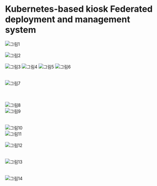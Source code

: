 # Kubernetes-based kiosk Federated deployment and management system

![그림1](https://user-images.githubusercontent.com/70263403/182609689-9562bbab-4eda-41f8-a7a6-fccafddd8a95.png)
<br/>
<br/>
![그림2](https://user-images.githubusercontent.com/70263403/182609695-16098eb2-bd11-473e-aec7-87e286c2bfb7.png)
<br/>
<br/>
![그림3](https://user-images.githubusercontent.com/70263403/182609696-87d130cb-fb21-4c58-a403-f24fafd6bc56.png)
![그림4](https://user-images.githubusercontent.com/70263403/182609872-77549f90-d43a-455a-8958-94131401a73b.png)
![그림5](https://user-images.githubusercontent.com/70263403/182613044-e1362907-3eb2-4e4d-a7e3-31cf18460f19.png)
![그림6](https://user-images.githubusercontent.com/70263403/182613051-67ef36e7-366b-4f09-ab5c-f0e799b782ab.png)
<br/>
<br/>
<br/>
![그림7](https://user-images.githubusercontent.com/70263403/182613059-215d4ad7-9562-49ed-8bcf-ceee91bd56df.png)
<br/>
<br/>
<br/>
<br/>
![그림8](https://user-images.githubusercontent.com/70263403/182609715-994850fe-1e75-4045-9f07-c2d69163187d.png)
<br/>
![그림9](https://user-images.githubusercontent.com/70263403/182612034-21d4a6e5-8bc5-41d6-8b9d-92fec98b533c.png)
<br/>
<br/>
<br/>
![그림10](https://user-images.githubusercontent.com/70263403/182609720-3518bf39-8728-4446-94fe-68ae13071bf9.png)
<br/>
![그림11](https://user-images.githubusercontent.com/70263403/182609721-a76c9c08-6998-4521-af67-ae9d3412f7ae.png)
<br/>
<br/>
![그림12](https://user-images.githubusercontent.com/70263403/182609726-079e3dfe-0eef-489d-96b4-01e18708d505.png)
<br/>
<br/>
<br/>
![그림13](https://user-images.githubusercontent.com/70263403/182609730-dffd858a-ad2a-4c9c-a1cf-c7f8741a944e.png)
<br/>
<br/>
<br/>
![그림14](https://user-images.githubusercontent.com/70263403/182609734-9c40d778-96bb-408e-9864-5072288b8d71.png)
<br/>

